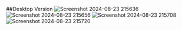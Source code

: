 ##Desktop Version
![Screenshot 2024-08-23 215636](https://github.com/user-attachments/assets/de0c52bf-3382-424f-b288-ed6b304de317)
![Screenshot 2024-08-23 215656](https://github.com/user-attachments/assets/eae60692-5827-4293-9ca8-3e2147298188)
![Screenshot 2024-08-23 215708](https://github.com/user-attachments/assets/65dfba85-b326-4563-ace3-ed7b7cd37e5d)
![Screenshot 2024-08-23 215720](https://github.com/user-attachments/assets/c9529f10-315d-4cef-b83a-3a56d7f17264)



